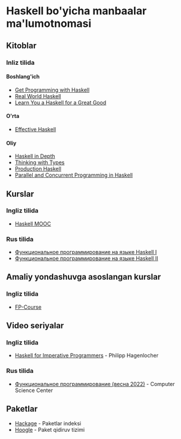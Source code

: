 #  Haskell bo'yicha manbaalar ma'lumotnomasi

## Kitoblar

### Inliz tilida

#### Boshlang'ich

- [Get Programming with Haskell][b-get-programming-with-haskell]
- [Real World Haskell][b-real-world-haskell]
- [Learn You a Haskell for a Great Good][b-learn-you-haskell]

#### O'rta

- [Effective Haskell][b-effective-haskell]

#### Oliy

- [Haskell in Depth][b-haskell-in-depth]
- [Thinking with Types][b-thinking-with-types]
- [Production Haskell][b-production-haskell]
- [Parallel and Concurrent Programming in Haskell][b-parallel-and-concurrent-programming-in-haskell]

## Kurslar

### Ingliz tilida

- [Haskell MOOC][c-haskell-mooc]

### Rus tilida

- [Функциональное программирование на языке Haskell I][c-stepik-1]
- [Функциональное программирование на языке Haskell II][c-stepik-2]

## Amaliy yondashuvga asoslangan kurslar

### Ingliz tilida

- [FP-Course][pc-fp-course]

## Video seriyalar

### Ingliz tilida

- [Haskell for Imperative Programmers][v-haskell-for-imperative-programmers] - Philipp Hagenlocher

### Rus tilida

- [Функциональное программирование (весна 2022)][v-csc-fp] - Computer Science Center

## Paketlar

- [Hackage][p-hackage] - Paketlar indeksi
- [Hoogle][p-hoogle] - Paket qidiruv tizimi

[b-get-programming-with-haskell]: https://www.manning.com/books/get-programming-with-haskell
[b-real-world-haskell]: https://book.realworldhaskell.org/read
[b-learn-you-haskell]: http://learnyouahaskell.com/chapters
[b-effective-haskell]: https://pragprog.com/titles/rshaskell/effective-haskell
[b-haskell-in-depth]: https://www.manning.com/books/haskell-in-depth
[b-thinking-with-types]: https://thinkingwithtypes.com/
[b-production-haskell]: https://leanpub.com/production-haskell
[b-parallel-and-concurrent-programming-in-haskell]: https://simonmar.github.io/pages/pcph.html

[c-haskell-mooc]: https://haskell.mooc.fi
[c-stepik-1]: https://stepik.org/course/75
[c-stepik-2]: https://stepik.org/course/693

[v-haskell-for-imperative-programmers]: https://www.youtube.com/playlist?list=PLe7Ei6viL6jGp1Rfu0dil1JH1SHk9bgDV
[v-csc-fp]: https://www.youtube.com/playlist?list=PLlb7e2G7aSpTDub2LFDVBvvjWj-53Gfuh

[p-hackage]: https://hackage.haskell.org
[p-hoogle]: https://hoogle.haskell.org

[pc-fp-course]: https://github.com/system-f/fp-course
